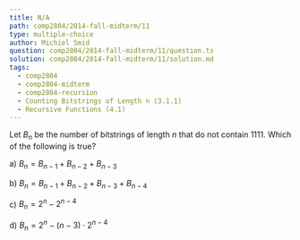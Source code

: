 ```yaml
---
title: N/A
path: comp2804/2014-fall-midterm/11
type: multiple-choice
author: Michiel Smid
question: comp2804/2014-fall-midterm/11/question.ts
solution: comp2804/2014-fall-midterm/11/solution.md
tags:
  - comp2804
  - comp2804-midterm
  - comp2804-recursion
  - Counting Bitstrings of Length n (3.1.1)
  - Recursive Functions (4.1)
---
```


Let $B_n$ be the number of bitstrings of length $n$ that do not contain 1111. Which of the following is true?

a) $B_n = B_{n-1} + B_{n-2} + B_{n-3}$

b) $B_n = B_{n-1} + B_{n-2} + B_{n-3} + B_{n-4}$

c) $B_n = 2^{n} - 2^{n-4}$

d) $B_n = 2^{n} - (n-3) \cdot 2^{n-4}$
